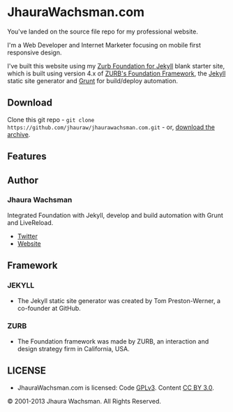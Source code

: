 # JhauraWachsman.com

You've landed on the source file repo for my professional website.

I'm a Web Developer and Internet Marketer focusing on mobile first responsive design.

I've built this website using my [Zurb Foundation for Jekyll](https://github.com/jhauraw/foundation-jekyll) blank starter site, which is built using version 4.x of [ZURB's Foundation Framework](http://foundation.zurb.com/), the [Jekyll](http://jekyllrb.com/) static site generator and [Grunt](http://gruntjs.com/) for build/deploy automation.

## Download

Clone this git repo - `git clone https://github.com/jhauraw/jhaurawachsman.com.git` - or, [download the archive](https://github.com/jhauraw/jhaurawachsman.com/zipball/master).

## Features

## Author

### Jhaura Wachsman

Integrated Foundation with Jekyll, develop and build automation with Grunt and LiveReload.

  - [Twitter](http://twitter.com/JhauraWachsman)
  - [Website](http://jhauarawachsman.com/)

## Framework

### JEKYLL

  - The Jekyll static site generator was created by Tom Preston-Werner, a co-founder at GitHub.

### ZURB

  - The Foundation framework was made by ZURB, an interaction and design strategy firm in California, USA.

## LICENSE

  - JhauraWachsman.com is licensed: Code [GPLv3](//gnu.org/licenses/gpl.html). Content [CC BY 3.0](//creativecommons.org/licenses/by/3.0/).

&copy; 2001-2013 Jhaura Wachsman. All Rights Reserved.